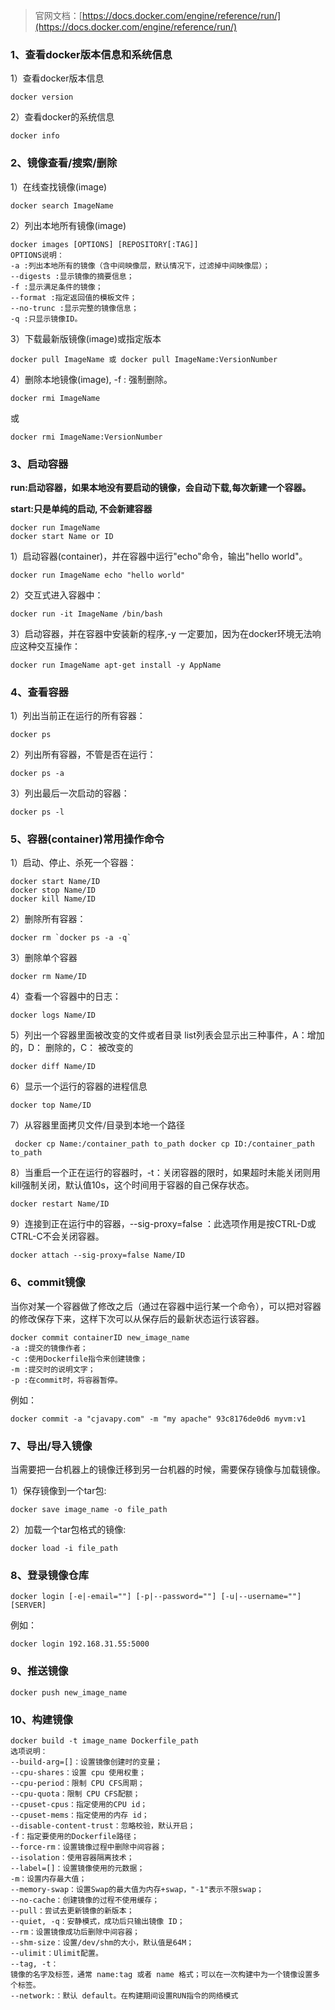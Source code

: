 >官网文档：[https://docs.docker.com/engine/reference/run/](https://docs.docker.com/engine/reference/run/)
### **1、查看docker版本信息和系统信息**

1）查看docker版本信息

```shell
docker version
```
2）查看docker的系统信息
```shell
docker info
```
### **2、镜像查看/搜索/删除**

1）在线查找镜像(image)

```shell
docker search ImageName
```
2）列出本地所有镜像(image)
```shell
docker images [OPTIONS] [REPOSITORY[:TAG]]
OPTIONS说明：
-a :列出本地所有的镜像（含中间映像层，默认情况下，过滤掉中间映像层）；
--digests :显示镜像的摘要信息；
-f :显示满足条件的镜像；
--format :指定返回值的模板文件；
--no-trunc :显示完整的镜像信息；
-q :只显示镜像ID。
```
3）下载最新版镜像(image)或指定版本
```shell
docker pull ImageName 或 docker pull ImageName:VersionNumber
```
4）删除本地镜像(image), -f : 强制删除。
```shell
docker rmi ImageName
```
或
```shell
docker rmi ImageName:VersionNumber
```
### **3、启动容器**

**run:启动容器，如果本地没有要启动的镜像，会自动下载,每次新建一个容器。**

**start:只是单纯的启动, 不会新建容器**

```shell
docker run ImageName
docker start Name or ID
```
1）启动容器(container)，并在容器中运行"echo"命令，输出"hello world"。
```shell
docker run ImageName echo "hello world"
```
2）交互式进入容器中：
```shell
docker run -it ImageName /bin/bash
```
3）启动容器，并在容器中安装新的程序,-y 一定要加，因为在docker环境无法响应这种交互操作：
```shell
docker run ImageName apt-get install -y AppName
```
### **4、查看容器**

1）列出当前正在运行的所有容器：

```shell
docker ps
```
2）列出所有容器，不管是否在运行：
```shell
docker ps -a
```
3）列出最后一次启动的容器：
```shell
docker ps -l
```
### **5、容器(container)常用操作命令**

1）启动、停止、杀死一个容器：

```shell
docker start Name/ID
docker stop Name/ID
docker kill Name/ID
```
2）删除所有容器：
```shell
docker rm `docker ps -a -q`
```
3）删除单个容器
```shell
docker rm Name/ID
```
4）查看一个容器中的日志：
```shell
docker logs Name/ID
```
5）列出一个容器里面被改变的文件或者目录
list列表会显示出三种事件，A：增加的，D： 删除的，C： 被改变的 

```shell
docker diff Name/ID
```
6）显示一个运行的容器的进程信息
```shell
docker top Name/ID
```
7）从容器里面拷贝文件/目录到本地一个路径 
```shell
 docker cp Name:/container_path to_path docker cp ID:/container_path to_path
```
8）当重启一个正在运行的容器时，-t：关闭容器的限时，如果超时未能关闭则用kill强制关闭，默认值10s，这个时间用于容器的自己保存状态。
```shell
docker restart Name/ID
```

9）连接到正在运行中的容器，--sig-proxy=false ：此选项作用是按CTRL-D或CTRL-C不会关闭容器。

```shell
docker attach --sig-proxy=false Name/ID
```
### **6、commit镜像**

当你对某一个容器做了修改之后（通过在容器中运行某一个命令），可以把对容器的修改保存下来，这样下次可以从保存后的最新状态运行该容器。

```shell
docker commit containerID new_image_name
-a :提交的镜像作者；
-c :使用Dockerfile指令来创建镜像；
-m :提交时的说明文字；
-p :在commit时，将容器暂停。
```
例如：
```shell
docker commit -a "cjavapy.com" -m "my apache" 93c8176de0d6 myvm:v1
```
### **7、导出/导入镜像**

当需要把一台机器上的镜像迁移到另一台机器的时候，需要保存镜像与加载镜像。

1）保存镜像到一个tar包:

```shell
docker save image_name -o file_path
```
2）加载一个tar包格式的镜像:
```shell
docker load -i file_path
```
### **8、登录镜像仓库**

```shell
docker login [-e|-email=""] [-p|--password=""] [-u|--username=""] [SERVER]
```
例如：
```shell
docker login 192.168.31.55:5000
```
### **9、推送镜像**

```shell
docker push new_image_name
```
### **10、构建镜像**

```shell
docker build -t image_name Dockerfile_path
选项说明：
--build-arg=[]：设置镜像创建时的变量；
--cpu-shares：设置 cpu 使用权重；
--cpu-period：限制 CPU CFS周期；
--cpu-quota：限制 CPU CFS配额；
--cpuset-cpus：指定使用的CPU id；
--cpuset-mems：指定使用的内存 id；
--disable-content-trust：忽略校验，默认开启；
-f：指定要使用的Dockerfile路径；
--force-rm：设置镜像过程中删除中间容器；
--isolation：使用容器隔离技术；
--label=[]：设置镜像使用的元数据；
-m：设置内存最大值；
--memory-swap：设置Swap的最大值为内存+swap，"-1"表示不限swap；
--no-cache：创建镜像的过程不使用缓存；
--pull：尝试去更新镜像的新版本；
--quiet, -q：安静模式，成功后只输出镜像 ID；
--rm：设置镜像成功后删除中间容器；
--shm-size：设置/dev/shm的大小，默认值是64M；
--ulimit：Ulimit配置。
--tag, -t：
镜像的名字及标签，通常 name:tag 或者 name 格式；可以在一次构建中为一个镜像设置多个标签。
--network:：默认 default。在构建期间设置RUN指令的网络模式
```

